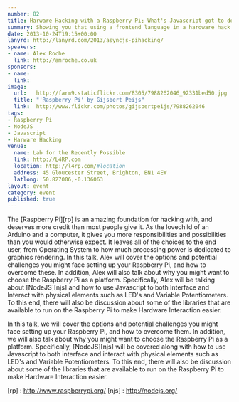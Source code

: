 ```yaml
---
number: 82
title: Harware Hacking with a Raspberry Pi; What's Javascript got to do with it?
summary: Showing you that using a frontend language in a hardware hack really isn't that hard.
date: 2013-10-24T19:15+00:00
lanyrd: http://lanyrd.com/2013/asyncjs-pihacking/
speakers:
- name: Alex Roche
  link: http://amroche.co.uk
sponsors:
- name: 
  link: 
image:
  url:   http://farm9.staticflickr.com/8305/7988262046_92331bed50.jpg
  title: "'Raspberry Pi' by Gijsbert Peijs"
  link:  http://www.flickr.com/photos/gijsbertpeijs/7988262046
tags:
- Raspberry Pi
- NodeJS
- Javascript
- Harware Hacking
venue:
  name: Lab for the Recently Possible
  link: http://L4RP.com
  location: http://l4rp.com/#location
  address: 45 Gloucester Street, Brighton, BN1 4EW
  latlong: 50.827006,-0.136063
layout: event
category: event
published: true
---
```


The [Raspberry Pi][rp] is an amazing foundation for hacking with, and deserves more credit than most people give it. As the lovechild of an Arduino and a computer, it gives you more responsibilities and possibilities than you would otherwise expect. It leaves all of the choices to the end user, from Operating System to how much processing power is dedicated to graphics rendering. In this talk, Alex will cover the options and potential challenges you might face setting up your Raspberry Pi, and how to overcome these. In addition, Alex will also talk about why you might want to choose the Raspberry Pi as a platform. Specifically, Alex will be talking about [NodeJS][njs] and how to use Javascript to both Interface and Interact with physical elements such as LED's and Variable Potentiometers. To this end, there will also be discussion about some of the libraries that are available to run on the Raspberry Pi to make Hardware Interaction easier.

In this talk, we will cover the options and potential challenges you might face setting up your Raspberry Pi, and how to overcome them. In addition, we will also talk about why you might want to choose the Raspberry Pi as a platform. Specifically, [NodeJS][njs] will be covered along with how to use Javascript to both interface and interact with physical elements such as LED's and Variable Potentiometers. To this end, there will also be discussion about some of the libraries that are available to run on the Raspberry Pi to make Hardware Interaction easier.

[rp] : http://www.raspberrypi.org/
[njs] : http://nodejs.org/


